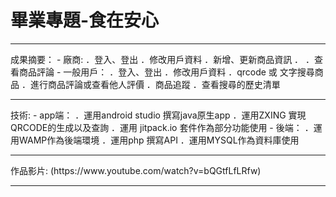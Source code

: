 # 畢業專題-食在安心
<hr>
成果摘要：  
- 廠商:
  ．登入、登出
  ．修改用戶資料
  ．新增、更新商品資訊
  ．
  ．查看商品評論
- 一般用戶：
  ．登入、登出
  ．修改用戶資料
  ．qrcode 或 文字搜尋商品
  ．進行商品評論或查看他人評價
  ．商品追蹤
  ．查看搜尋的歷史清單
  
<hr>
技術:
- app端：
  ．運用android studio 撰寫java原生app
  ．運用ZXING 實現QRCODE的生成以及查詢
  ．運用 jitpack.io 套件作為部分功能使用
- 後端：
  ．運用WAMP作為後端環境
  ．運用php 撰寫API
  ．運用MYSQL作為資料庫使用
  
<hr>
作品影片: (https://www.youtube.com/watch?v=bQGtfLfLRfw)
<hr>
